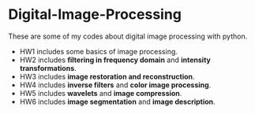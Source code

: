 # Digital-Image-Processing
These are some of my codes about digital image processing with python.

- HW1 includes some basics of image processing.
- HW2 includes **filtering in frequency domain** and **intensity transformations**.
- HW3 includes **image restoration and reconstruction**.
- HW4 includes **inverse filters** and **color image processing**.
- HW5 includes **wavelets** and **image compression**.
- HW6 includes **image segmentation** and **image description**.
